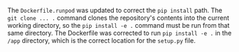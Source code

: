 The `Dockerfile.runpod` was updated to correct the `pip install` path. The `git clone ... .` command clones the repository's contents into the current working directory, so the `pip install -e .` command must be run from that same directory. The Dockerfile was corrected to run `pip install -e .` in the `/app` directory, which is the correct location for the `setup.py` file.